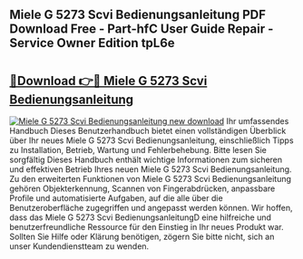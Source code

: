 ## Miele G 5273 Scvi Bedienungsanleitung PDF Download Free - Part-hfC User Guide Repair - Service Owner Edition tpL6e

# <h2><a href="http://df3360.blite.top/?on=Miele+G+5273+Scvi+Bedienungsanleitung">🔗Download 👉🔴 Miele G 5273 Scvi Bedienungsanleitung</a></h2>

[![Miele G 5273 Scvi Bedienungsanleitung new download](https://i.imgur.com/lujVjoI.png)](http://df3360.blite.top/?on=Miele+G+5273+Scvi+Bedienungsanleitung)
Ihr umfassendes Handbuch Dieses Benutzerhandbuch bietet einen vollständigen Überblick über Ihr neues Miele G 5273 Scvi Bedienungsanleitung, einschließlich Tipps zu Installation, Betrieb, Wartung und Fehlerbehebung. Bitte lesen Sie sorgfältig Dieses Handbuch enthält wichtige Informationen zum sicheren und effektiven Betrieb Ihres neuen Miele G 5273 Scvi Bedienungsanleitung. Zu den erweiterten Funktionen von Miele G 5273 Scvi Bedienungsanleitung gehören Objekterkennung, Scannen von Fingerabdrücken, anpassbare Profile und automatisierte Aufgaben, auf die alle über die Benutzeroberfläche zugegriffen und angepasst werden können. Wir hoffen, dass das Miele G 5273 Scvi BedienungsanleitungD eine hilfreiche und benutzerfreundliche Ressource für den Einstieg in Ihr neues Produkt war. Sollten Sie Hilfe oder Klärung benötigen, zögern Sie bitte nicht, sich an unser Kundendienstteam zu wenden.
